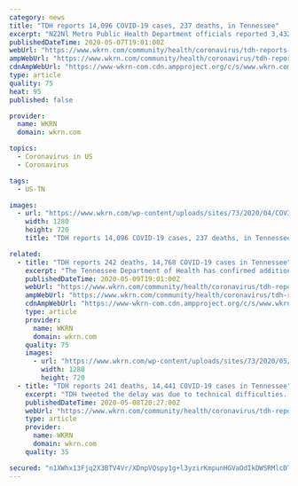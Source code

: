 ```yaml
---
category: news
title: "TDH reports 14,096 COVID-19 cases, 237 deaths, in Tennessee"
excerpt: "NZ2Nl Metro Public Health Department officials reported 3,432 cases of COVID-19 in Davidson County on Thursday morning. Also on Thursday morning, Nashville Mayor John Cooper announced Phase One of the city’s four-phase plan to reopen will begin on Monday,"
publishedDateTime: 2020-05-07T19:01:00Z
webUrl: "https://www.wkrn.com/community/health/coronavirus/tdh-reports-14096-covid-19-cases-237-deaths-in-tennessee/"
ampWebUrl: "https://www.wkrn.com/community/health/coronavirus/tdh-reports-14096-covid-19-cases-237-deaths-in-tennessee/amp/"
cdnAmpWebUrl: "https://www-wkrn-com.cdn.ampproject.org/c/s/www.wkrn.com/community/health/coronavirus/tdh-reports-14096-covid-19-cases-237-deaths-in-tennessee/amp/"
type: article
quality: 75
heat: 95
published: false

provider:
  name: WKRN
  domain: wkrn.com

topics:
  - Coronavirus in US
  - Coronavirus

tags:
  - US-TN

images:
  - url: "https://www.wkrn.com/wp-content/uploads/sites/73/2020/04/COVID_19_WEB_640x360_16.png?w=640&h=360&crop=1&resize=1280,720"
    width: 1280
    height: 720
    title: "TDH reports 14,096 COVID-19 cases, 237 deaths, in Tennessee"

related:
  - title: "TDH reports 242 deaths, 14,768 COVID-19 cases in Tennessee"
    excerpt: "The Tennessee Department of Health has confirmed additional cases of COVID-19 across the state on Saturday, May 9.. Questions or need assistance? Call the Public Information Line at (833) 556-2476. pic."
    publishedDateTime: 2020-05-09T19:01:00Z
    webUrl: "https://www.wkrn.com/community/health/coronavirus/tdh-reports-242-deaths-14768-covid-19-cases-in-tennessee/"
    ampWebUrl: "https://www.wkrn.com/community/health/coronavirus/tdh-reports-242-deaths-14768-covid-19-cases-in-tennessee/amp/"
    cdnAmpWebUrl: "https://www-wkrn-com.cdn.ampproject.org/c/s/www.wkrn.com/community/health/coronavirus/tdh-reports-242-deaths-14768-covid-19-cases-in-tennessee/amp/"
    type: article
    provider:
      name: WKRN
      domain: wkrn.com
    quality: 75
    images:
      - url: "https://www.wkrn.com/wp-content/uploads/sites/73/2020/05/COVID_19_WEB_640x360_15.png?w=640&h=360&crop=1&resize=1280,720"
        width: 1280
        height: 720
  - title: "TDH reports 241 deaths, 14,441 COVID-19 cases in Tennessee"
    excerpt: "TDH tweeted the delay was due to technical difficulties. Related – COVID-19 cases in Tennessee: Why are agencies reporting different totals? Metro Public Health Department officials reported 3,460 cases of COVID-19 in Davidson County on Friday morning."
    publishedDateTime: 2020-05-08T20:27:00Z
    webUrl: "https://www.wkrn.com/community/health/coronavirus/tdh-reports-241-deaths-14441-covid-19-cases-in-tennessee/"
    type: article
    provider:
      name: WKRN
      domain: wkrn.com
    quality: 35

secured: "n1XWhx13Fjq2X3BTV4Vr/XDnpVQspy1g+l3yzirKmpunHGVaOdIkDWSRMlcDToBl4RiCuBZ7ApTVnY/f2uiKVLfhqgNpBJ/uMNpqLSUY9xyTUyc4I4l78hoWSq41JHIJDIWE/hdLjMO2UKfp5pbgnNGkNqteRgC+XK2dyZTSqn4f5cZw50Uf8dd2IzTqy6oWisW8VvswGzVYTn/2OYeCo4H/8dueR7Dq7tKSro/pdFo9XoEBlQbM8XYwx1P2RYGZz421+3IKB/9FaLvIU5bdtJfDs16IMKQHvHBnK/LGPHW+5hWRJR/7o6/LFMWHqKQ/8pg60/hyqLHT3oBDK5lEe3Uh8zO/emKLA4IXhWnw5hvTR1tUsgU/4+pjcYiupM+lI7rrXIFVwas8Fb1OfnI3drhfAYjOlUj6u9IdsiJSespBp9wEIcpB6mHb7C54JEo8x61/GuqBuYapTmZyN0XTRBeFzu6q7FdEkYDnNuOXkWE=;RF5P0x6uvplnnXpQVsew1g=="
---
```


